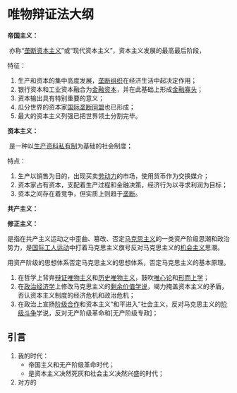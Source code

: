 # 唯物辩证法大纲

**帝国主义：**

​	亦称“[垄断资本主义](https://baike.baidu.com/item/垄断资本主义/7596741?fromModule=lemma_inlink)”或“现代资本主义”，资本主义发展的最高最后阶段，

特征：

1. 生产和资本的集中高度发展，[垄断组织](https://baike.baidu.com/item/垄断组织/6296642?fromModule=lemma_inlink)在经济生活中起决定作用；
2. 银行资本和工业资本融合为[金融资本](https://baike.baidu.com/item/金融资本/4298080?fromModule=lemma_inlink)，并在此基础上形成[金融寡头](https://baike.baidu.com/item/金融寡头/4298006?fromModule=lemma_inlink)；
3. 资本输出具有特别重要的意义；
4. 瓜分世界的资本家[国际垄断同盟](https://baike.baidu.com/item/国际垄断同盟/4853466?fromModule=lemma_inlink)也已形成；
5. 最大的资本主义列强已把世界领土分割完毕。





**资本主义：**

​	是一种以[生产资料私有制](https://baike.baidu.com/item/生产资料私有制/6171907?fromModule=lemma_inlink)为基础的社会制度；

特点：

1. 生产以销售为目的，出现买卖[劳动力](https://baike.baidu.com/item/劳动力/2687734?fromModule=lemma_inlink)的市场，使用货币作为交换媒介；
2. 资本家占有资本，支配着生产过程和金融决策，经济行为以寻求利润为目标；
3. 资本之间存在着竞争，但实质上则趋于[垄断](https://baike.baidu.com/item/垄断/649481?fromModule=lemma_inlink)。

**共产主义：**



**修正主义：**

是指在共产主义运动之中歪曲、篡改、否定[马克思主义](https://baike.baidu.com/item/马克思主义/239051?fromModule=lemma_inlink)的一类资产阶级思潮和政治势力，是[国际工人运动](https://baike.baidu.com/item/国际工人运动/10395121?fromModule=lemma_inlink)中打着马克思主义旗号反对马克思主义的[机会主义](https://baike.baidu.com/item/机会主义/5160539?fromModule=lemma_inlink)思潮。

用资产阶级的思想体系否定马克思主义的思想体系，否定马克思主义的基本原理。

1. 在哲学上背弃[辩证唯物主义](https://baike.baidu.com/item/辩证唯物主义/285459?fromModule=lemma_inlink)和[历史唯物主义](https://baike.baidu.com/item/历史唯物主义/221979?fromModule=lemma_inlink)，鼓吹[唯心论](https://baike.baidu.com/item/唯心论/3034032?fromModule=lemma_inlink)和[形而上学](https://baike.baidu.com/item/形而上学/211789?fromModule=lemma_inlink)；
2. 在[政治经济学](https://baike.baidu.com/item/政治经济学/1467?fromModule=lemma_inlink)上修改马克思主义的[剩余价值学说](https://baike.baidu.com/item/剩余价值学说/9938916?fromModule=lemma_inlink)，竭力掩盖资本主义的矛盾，否认资本主义制度的经济危机和政治危机；
3. 在政治上宣扬[阶级合作](https://baike.baidu.com/item/阶级合作/4984866?fromModule=lemma_inlink)和资本主义“和平进入”社会主义，反对马克思主义的[阶级斗争](https://baike.baidu.com/item/阶级斗争/8086469?fromModule=lemma_inlink)学说，反对无产阶级革命和[无产阶级专政]；

## 引言

1. 我的时代：
   - 帝国主义和无产阶级革命时代；
   - 是资本主义决然死灰和社会主义决然兴盛的时代；
2. 对方的